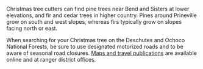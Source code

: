 Christmas tree cutters can find pine trees near Bend and Sisters at lower elevations, and fir and cedar trees in higher country. Pines around Prineville grow on south and west slopes, whereas firs typically grow on slopes facing north or east.

When searching for your Christmas tree on the Deschutes and Ochoco National Forests, be sure to use designated motorized roads and to be aware of seasonal road closures. [Maps and travel publications](https://www.fs.usda.gov/main/ochoco/maps-pubs "Ochoco maps and publications") are available online and at ranger district offices.
